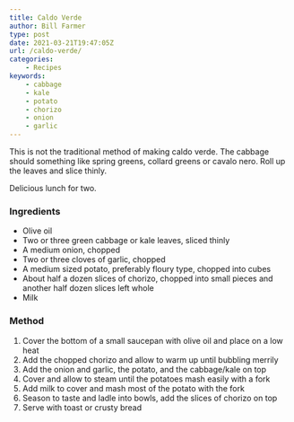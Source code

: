 ```yaml
---
title: Caldo Verde
author: Bill Farmer
type: post
date: 2021-03-21T19:47:05Z
url: /caldo-verde/
categories:
    - Recipes
keywords:
    - cabbage
    - kale
    - potato
    - chorizo
    - onion
    - garlic
---
```


This is not the traditional method of making caldo verde. The cabbage
should something like spring greens, collard greens or cavalo
nero. Roll up the leaves and slice thinly.

Delicious lunch for two.

### Ingredients

 * Olive oil
 * Two or three green cabbage or kale leaves, sliced thinly
 * A medium onion, chopped
 * Two or three cloves of garlic, chopped
 * A medium sized potato, preferably floury type, chopped into cubes
 * About half a dozen slices of chorizo, chopped into small pieces and
   another half dozen slices left whole
 * Milk

### Method

 1. Cover the bottom of a small saucepan with olive oil and place on a
    low heat
 2. Add the chopped chorizo and allow to warm up until bubbling merrily
 3. Add the onion and garlic, the potato, and the cabbage/kale on top
 4. Cover and allow to steam until the potatoes mash easily with a fork
 5. Add milk to cover and mash most of the potato with the fork
 6. Season to taste and ladle into bowls, add the slices of chorizo on top
 7. Serve with toast or crusty bread

